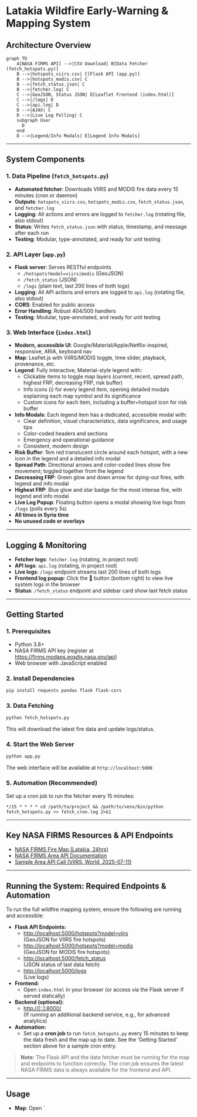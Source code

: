 # Latakia Wildfire Early-Warning & Mapping System

## Architecture Overview

```mermaid
graph TD
    A[NASA FIRMS API] -->|CSV Download| B[Data Fetcher (fetch_hotspots.py)]
    B -->|hotspots_viirs.csv| C[Flask API (app.py)]
    B -->|hotspots_modis.csv| C
    B -->|fetch_status.json| C
    B -->|fetcher.log| C
    C -->|GeoJSON, Status JSON| D[Leaflet Frontend (index.html)]
    C -->|/logs| D
    C -->|api.log| D
    D -->|AJAX| C
    D -->|Live Log Polling| C
    subgraph User
      D
    end
    D -->|Legend/Info Modals| E[Legend Info Modals]
```

---

## System Components

### 1. **Data Pipeline** (`fetch_hotspots.py`)
- **Automated fetcher**: Downloads VIIRS and MODIS fire data every 15 minutes (cron or daemon)
- **Outputs**: `hotspots_viirs.csv`, `hotspots_modis.csv`, `fetch_status.json`, and `fetcher.log`
- **Logging**: All actions and errors are logged to `fetcher.log` (rotating file, also stdout)
- **Status**: Writes `fetch_status.json` with status, timestamp, and message after each run
- **Testing**: Modular, type-annotated, and ready for unit testing

### 2. **API Layer** (`app.py`)
- **Flask server**: Serves RESTful endpoints
    - `/hotspots?model=viirs|modis` (GeoJSON)
    - `/fetch_status` (JSON)
    - `/logs` (plain text, last 200 lines of both logs)
- **Logging**: All API actions and errors are logged to `api.log` (rotating file, also stdout)
- **CORS**: Enabled for public access
- **Error Handling**: Robust 404/500 handlers
- **Testing**: Modular, type-annotated, and ready for unit testing

### 3. **Web Interface** (`index.html`)
- **Modern, accessible UI**: Google/Material/Apple/Netflix-inspired, responsive, ARIA, keyboard nav
- **Map**: Leaflet.js with VIIRS/MODIS toggle, time slider, playback, provenance, etc.
- **Legend**: Fully interactive, Material-style legend with:
    - Clickable items to toggle map layers (current, recent, spread path, highest FRP, decreasing FRP, risk buffer)
    - Info icons (ℹ) for every legend item, opening detailed modals explaining each map symbol and its significance
    - Custom icons for each item, including a buffer+hotspot icon for risk buffer
- **Info Modals**: Each legend item has a dedicated, accessible modal with:
    - Clear definition, visual characteristics, data significance, and usage tips
    - Color-coded headers and sections
    - Emergency and operational guidance
    - Consistent, modern design
- **Risk Buffer**: 1km red translucent circle around each hotspot, with a new icon in the legend and a detailed info modal
- **Spread Path**: Directional arrows and color-coded lines show fire movement; toggled together from the legend
- **Decreasing FRP**: Green glow and down arrow for dying-out fires, with legend and info modal
- **Highest FRP**: Blue glow and star badge for the most intense fire, with legend and info modal
- **Live Log Popup**: Floating button opens a modal showing live logs from `/logs` (polls every 5s)
- **All times in Syria time**
- **No unused code or overlays**

---

## Logging & Monitoring

- **Fetcher logs**: `fetcher.log` (rotating, in project root)
- **API logs**: `api.log` (rotating, in project root)
- **Live logs**: `/logs` endpoint streams last 200 lines of both logs
- **Frontend log popup**: Click the 📝 button (bottom right) to view live system logs in the browser
- **Status**: `/fetch_status` endpoint and sidebar card show last fetch status

---

## Getting Started

### 1. Prerequisites
- Python 3.8+
- NASA FIRMS API key (register at https://firms.modaps.eosdis.nasa.gov/api)
- Web browser with JavaScript enabled

### 2. Install Dependencies
```bash
pip install requests pandas flask flask-cors
```

### 3. Data Fetching
```bash
python fetch_hotspots.py
```
This will download the latest fire data and update logs/status.

### 4. Start the Web Server
```bash
python app.py
```
The web interface will be available at `http://localhost:5000`

### 5. Automation (Recommended)
Set up a cron job to run the fetcher every 15 minutes:
```
*/15 * * * * cd /path/to/project && /path/to/venv/bin/python fetch_hotspots.py >> fetch_cron.log 2>&1
```

---

## Key NASA FIRMS Resources & API Endpoints

- [NASA FIRMS Fire Map (Latakia, 24hrs)](https://firms.modaps.eosdis.nasa.gov/map/#d:24hrs;@35.99,35.87,13.66z)
- [NASA FIRMS Area API Documentation](https://firms.modaps.eosdis.nasa.gov/api/area/)
- [Sample Area API Call (VIIRS, World, 2025-07-11)](https://firms.modaps.eosdis.nasa.gov/api/area/html/3d47c7709150c515edb9beb54ac9832a/VIIRS_SNPP_NRT/world/1/2025-07-11)

---

## Running the System: Required Endpoints & Automation

To run the full wildfire mapping system, ensure the following are running and accessible:

- **Flask API Endpoints:**
    - [http://localhost:5000/hotspots?model=viirs](http://localhost:5000/hotspots?model=viirs)  
      (GeoJSON for VIIRS fire hotspots)
    - [http://localhost:5000/hotspots?model=modis](http://localhost:5000/hotspots?model=modis)  
      (GeoJSON for MODIS fire hotspots)
    - [http://localhost:5000/fetch_status](http://localhost:5000/fetch_status)  
      (JSON status of last data fetch)
    - [http://localhost:5000/logs](http://localhost:5000/logs)  
      (Live logs)
- **Frontend:**
    - Open `index.html` in your browser (or access via the Flask server if served statically)
- **Backend (optional):**
    - [http://[::]:8000/](http://[::]:8000/)  
      (If running an additional backend service, e.g., for advanced analytics)
- **Automation:**
    - Set up a **cron job** to run `fetch_hotspots.py` every 15 minutes to keep the data fresh and the map up to date. See the 'Getting Started' section above for a sample cron entry.

> **Note:** The Flask API and the data fetcher must be running for the map and endpoints to function correctly. The cron job ensures the latest NASA FIRMS data is always available for the frontend and API.

---

## Usage

- **Map**: Open `